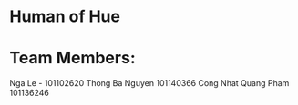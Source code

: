 # Human of Hue 

# Team Members:

Nga Le - 101102620
Thong Ba Nguyen 101140366
Cong Nhat Quang Pham  101136246
